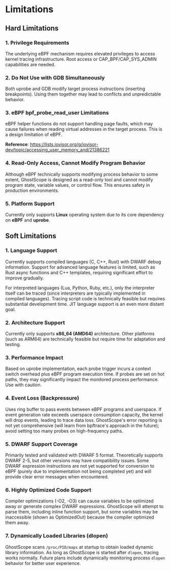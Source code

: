# Limitations

## Hard Limitations

### 1. Privilege Requirements
The underlying eBPF mechanism requires elevated privileges to access kernel tracing infrastructure. Root access or CAP_BPF/CAP_SYS_ADMIN capabilities are needed.

### 2. Do Not Use with GDB Simultaneously
Both uprobe and GDB modify target process instructions (inserting breakpoints). Using them together may lead to conflicts and unpredictable behavior.

### 3. eBPF bpf_probe_read_user Limitations
eBPF helper functions do not support handling page faults, which may cause failures when reading virtual addresses in the target process. This is a design limitation of eBPF.

**Reference**: https://lists.iovisor.org/g/iovisor-dev/topic/accessing_user_memory_and/21386221

### 4. Read-Only Access, Cannot Modify Program Behavior
Although eBPF technically supports modifying process behavior to some extent, GhostScope is designed as a read-only tool and cannot modify program state, variable values, or control flow. This ensures safety in production environments.

### 5. Platform Support
Currently only supports **Linux** operating system due to its core dependency on **eBPF** and **uprobe**.

## Soft Limitations

### 1. Language Support
Currently supports compiled languages (C, C++, Rust) with DWARF debug information. Support for advanced language features is limited, such as Rust async functions and C++ templates, requiring significant effort to improve gradually.

For interpreted languages (Lua, Python, Ruby, etc.), only the interpreter itself can be traced (since interpreters are typically implemented in compiled languages). Tracing script code is technically feasible but requires substantial development time. JIT language support is an even more distant goal.

### 2. Architecture Support
Currently only supports **x86_64 (AMD64)** architecture. Other platforms (such as ARM64) are technically feasible but require time for adaptation and testing.

### 3. Performance Impact
Based on uprobe implementation, each probe trigger incurs a context switch overhead plus eBPF program execution time. If probes are set on hot paths, they may significantly impact the monitored process performance. Use with caution.

### 4. Event Loss (Backpressure)
Uses ring buffer to pass events between eBPF programs and userspace. If event generation rate exceeds userspace consumption capacity, the kernel will drop events, leading to trace data loss. GhostScope's error reporting is not yet comprehensive (will learn from bpftrace's approach in the future); avoid setting too many probes on high-frequency paths.

### 5. DWARF Support Coverage
Primarily tested and validated with DWARF 5 format. Theoretically supports DWARF 2-5, but other versions may have compatibility issues. Some DWARF expression instructions are not yet supported for conversion to eBPF (purely due to implementation not being completed yet) and will provide clear error messages when encountered.

### 6. Highly Optimized Code Support
Compiler optimizations (-O2, -O3) can cause variables to be optimized away or generate complex DWARF expressions. GhostScope will attempt to parse them, including inline function support, but some variables may be inaccessible (shown as OptimizedOut) because the compiler optimized them away.

### 7. Dynamically Loaded Libraries (dlopen)
GhostScope scans `/proc/PID/maps` at startup to obtain loaded dynamic library information. As long as GhostScope is started after `dlopen`, tracing works normally. Future plans include dynamically monitoring process `dlopen` behavior for better user experience.
